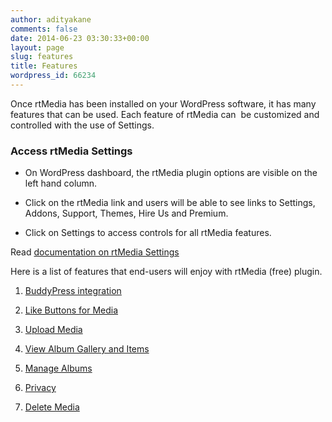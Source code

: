 ```yaml
---
author: adityakane
comments: false
date: 2014-06-23 03:30:33+00:00
layout: page
slug: features
title: Features
wordpress_id: 66234
---
```


Once rtMedia has been installed on your WordPress software, it has many features that can be used. Each feature of rtMedia can  be customized and controlled with the use of Settings.


### Access rtMedia Settings





	
  * On WordPress dashboard, the rtMedia plugin options are visible on the left hand column.

	
  * Click on the rtMedia link and users will be able to see links to Settings, Addons, Support, Themes, Hire Us and Premium.

	
  * Click on Settings to access controls for all rtMedia features.


Read [documentation on rtMedia Settings](http://docs.rtcamp.com/rtmedia/getting-started/settings/)

Here is a list of features that end-users will enjoy with rtMedia (free) plugin.



	
  1. [BuddyPress integration](http://docs.rtcamp.com/rtmedia/features/buddypress-integration/)

	
  2. [Like Buttons for Media](http://docs.rtcamp.com/rtmedia/features/like/)

	
  3. [Upload Media](http://docs.rtcamp.com/rtmedia/features/upload-media/)

	
  4. [View Album Gallery and Items](http://docs.rtcamp.com/rtmedia/features/view/)

	
  5. [Manage Albums](http://docs.rtcamp.com/rtmedia/features/manage/)

	
  6. [Privacy
](http://docs.rtcamp.com/rtmedia/features/privacy/)

	
  7. [Delete Media](http://docs.rtcamp.com/rtmedia/features/delete/)


